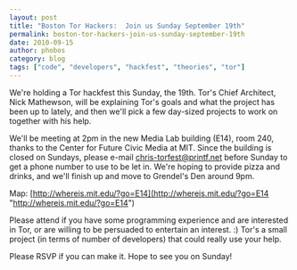 ```yaml
---
layout: post
title: "Boston Tor Hackers:  Join us Sunday September 19th"
permalink: boston-tor-hackers-join-us-sunday-september-19th
date: 2010-09-15
author: phobos
category: blog
tags: ["code", "developers", "hackfest", "theories", "tor"]
---
```


We're holding a Tor hackfest this Sunday, the 19th. Tor's Chief Architect, Nick Mathewson, will be explaining Tor's goals and what the project has been up to lately, and then we'll pick a few day-sized projects to work on together with his help.

We'll be meeting at 2pm in the new Media Lab building (E14), room 240, thanks to the Center for Future Civic Media at MIT. Since the building is closed on Sundays, please e-mail [chris-torfest@printf.net](mailto:chris-torfest@printf.net) before Sunday to get a phone number to use to be let in. We're hoping to provide pizza and drinks, and we'll finish up and move to Grendel's Den around 9pm.

Map: [http://whereis.mit.edu/?go=E14](http://whereis.mit.edu/?go=E14 "http://whereis.mit.edu/?go=E14")

Please attend if you have some programming experience and are interested in Tor, or are willing to be persuaded to entertain an interest. :) Tor's a small project (in terms of number of developers) that could really use your help.

Please RSVP if you can make it. Hope to see you on Sunday!


